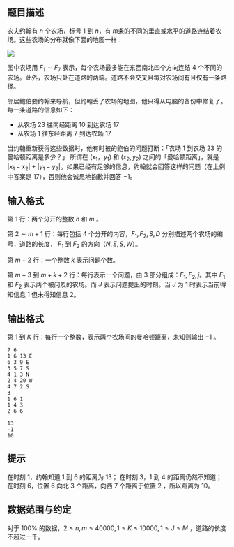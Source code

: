 ## 题目描述

农夫约翰有 $n$ 个农场，标号 $1$ 到 $n$，有 $m$条的不同的垂直或水平的道路连结着农场。这些农场的分布就像下面的地图一样：

![](file://pic1.jpg)

图中农场用 $F_1 \sim F_7$ 表示，每个农场最多能在东西南北四个方向连结 $4$ 个不同的农场。此外，农场只处在道路的两端。道路不会交叉且每对农场间有且仅有一条路径。

邻居鲍伯要约翰来导航，但约翰丢了农场的地图，他只得从电脑的备份中修复了。每一条道路的信息如下：

+ 从农场 $23$ 往南经距离 $10$ 到达农场 $17$
+ 从农场 $1$ 往东经距离 $7$ 到达农场 $17$

当约翰重新获得这些数据时，他有时被的鲍伯的问题打断：「农场 $1$ 到农场 $23$ 的曼哈顿距离是多少？」
所谓在 $(x_1，y_1)$ 和 $(x_2, y_2)$ 之间的「曼哈顿距离」，就是 $|x_1 - x_2|+|y_1 - y_2|$。如果已经有足够的信息，约翰就会回答这样的问题（在上例中答案是 $17$），否则他会诚恳地抱歉并回答 $-1$。

## 输入格式

第 $1$ 行：两个分开的整数 $n$ 和 $m$ 。

第 $2 \sim m+1$ 行：每行包括 $4$ 个分开的内容，$F_1, F_2, S, D$ 分别描述两个农场的编号，道路的长度， $F_1$ 到 $F_2$ 的方向（$N, E, S, W$）。

第 $m+2$ 行：一个整数 $k$ 表示问题个数。

第 $m+3$ 到 $m+k+2$ 行：每行表示一个问题，由 $3$ 部分组成：$F_1, F_2, j$。其中 $F_1$ 和 $F_2$ 表示两个被问及的农场。而 $J$ 表示问题提出的时刻。当 $J$ 为 $1$ 时表示当前得知信息 $1$ 但未得知信息 $2$。

## 输出格式

第 $1$ 到 $K$ 行：每行一个整数，表示两个农场间的曼哈顿距离，未知则输出 $-1$ 。

```input1
7 6
1 6 13 E
6 3 9 E
3 5 7 S
4 1 3 N
2 4 20 W
4 7 2 S
3
1 6 1
1 4 3
2 6 6
```

```output1
13
-1
10
```

## 提示

在时刻 $1$，约翰知道 $1$ 到 $6$ 的距离为 $13$；
在时刻 $3$，$1$ 到 $4$ 的距离仍然不知道；
在时刻 $6$，位置 $6$ 向北 $3$ 个距离，向西 $7$ 个距离于位置 $2$ ，所以距离为 $10$。

## 数据范围与约定

对于 $100\%$ 的数据，$2 \leq n,m \leq 40000, 1 \leq K \leq 10000, 1 \leq J \leq M$ ，道路的长度不超过一千。

